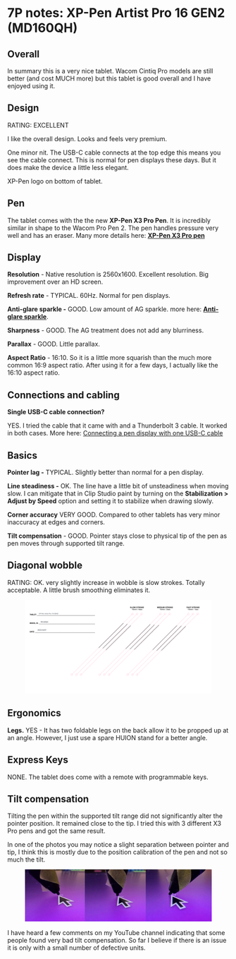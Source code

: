 # 7P notes: XP-Pen Artist Pro 16 GEN2 (MD160QH)

## **Overall**

In summary this is a very nice tablet. Wacom Cintiq Pro models are still better (and cost MUCH more) but this tablet is good overall and I have enjoyed using it.

## **Design**

RATING: EXCELLENT

I like the overall design. Looks and feels very premium.

One minor nit. The USB-C cable connects at the top edge this means you see the cable connect. This is normal for pen displays these days. But it does make the device a little less elegant.

XP-Pen logo on bottom of tablet.&#x20;

## **Pen**&#x20;

The tablet comes with the the new **XP-Pen X3 Pro Pen**. It is incredibly similar in shape to the Wacom Pro Pen 2. The pen handles pressure very well and has an eraser. Many more details here: [**XP-Pen X3 Pro pen**](../xp-pen-pens/7p-notes-xp-pen-x3-pro-pen.md)

## **Display**&#x20;

**Resolution** - Native resolution is 2560x1600. Excellent resolution. Big improvement over an HD screen.

**Refresh rate** - TYPICAL. 60Hz. Normal for pen displays.

**Anti-glare sparkle -** GOOD. Low amount of AG sparkle. more here: [**Anti-glare sparkle**](../../../guides/pen-displays/anti-glare-sparkle.md).

**Sharpness** - GOOD. The AG treatment does not add any blurriness.

**Parallax** - GOOD. Little parallax.

**Aspect Ratio** - 16:10. So it is a little more squarish than the much more common 16:9 aspect ratio. After using it for a few days, I actually like the 16:10 aspect ratio.&#x20;

## **Connections and cabling**

**Single USB-C cable connection?**

YES. I tried the cable that it came with and a Thunderbolt 3 cable. It worked in both cases. More here: [Connecting a pen display with one USB-C cable](../../../guides/connections-and-cabling/connecting-a-pen-display-with-one-usb-c-cable.md)

## **Basics**

**Pointer lag -** TYPICAL. Slightly better than normal for a pen display.

**Line steadiness -** OK. The line have a little bit of unsteadiness when moving slow. I can mitigate that in Clip Studio paint by turning on the **Stabilization > Adjust by Speed** option and setting it to stabilize when drawing slowly.&#x20;

**Corner accuracy** VERY GOOD. Compared to other tablets has very minor inaccuracy at edges and corners.

**Tilt compensation** - GOOD. Pointer stays close to physical tip of the pen as pen moves through supported tilt range.

## **Diagonal wobble**

RATING: OK. very slightly increase in wobble is slow strokes. Totally acceptable. A little brush smoothing eliminates it.

<figure><img src="../../../.gitbook/assets/XP-Pen Artist Pro 16 GEN2 (MD160QH) (2).png" alt=""><figcaption></figcaption></figure>

## **Ergonomics**

**Legs.** YES - It has two foldable legs on the back allow it to be propped up at an angle. However, I just use a spare HUION stand for a better angle.

## **Express Keys**

NONE. The tablet does come with a remote with programmable keys.

## Tilt compensation

Tilting the pen within the supported tilt range did not significantly alter the pointer position. It remained close to the tip. I tried this with 3 different X3 Pro pens and got the same result.

In one of the photos you may notice a slight separation between pointer and tip, I think this is mostly due to the position calibration of the pen and not so much the tilt.&#x20;

<figure><img src="../../../.gitbook/assets/XP-Pen Artist Pro 16 GEN2 (MD160QH) tilt compensation - small.jpg" alt=""><figcaption></figcaption></figure>

I have heard a few comments on my YouTube channel indicating that some people found very bad tilt compensation. So far I believe if there is an issue it is only with a small number of defective units.&#x20;

